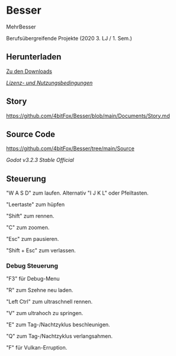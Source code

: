 # Besser
MehrBesser 

Berufsübergreifende Projekte
(2020 3. LJ / 1. Sem.)

## Herunterladen
[Zu den Downloads](https://github.com/4bitFox/Besser/blob/main/Documents/Download.md)

*[Lizenz- und Nutzungsbedingungen](https://github.com/4bitFox/Besser/blob/main/LICENSE)*

## Story
https://github.com/4bitFox/Besser/blob/main/Documents/Story.md

## Source Code
https://github.com/4bitFox/Besser/tree/main/Source

*Godot v3.2.3 Stable Official*

## Steuerung
"W A S D" zum laufen. Alternativ "I J K L" oder Pfeiltasten.

"Leertaste" zum hüpfen

"Shift" zum rennen.

"C" zum zoomen.

"Esc" zum pausieren.

"Shift + Esc" zum verlassen.

### Debug Steuerung
"F3" für Debug-Menu

"R" zum Szehne neu laden.

"Left Ctrl" zum ultraschnell rennen.

"V" zum ultrahoch zu springen.

"E" zum Tag-/Nachtzyklus beschleunigen.

"Q" zum Tag-/Nachtzyklus verlangsahmen.

"F" für Vulkan-Erruption.
